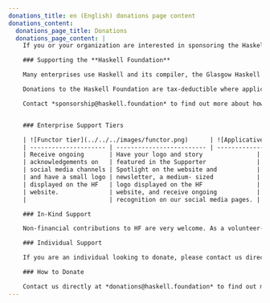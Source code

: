 ```yaml
---
donations_title: en (English) donations page content
donations_content:
  donations_page_title: Donations
  donations_page_content: |
    If you or your organization are interested in sponsoring the Haskell Foundation please contact us at *sponsorship@haskell.foundation* to start the conversation.

    ### Supporting the **Haskell Foundation**

    Many enterprises use Haskell and its compiler, the Glasgow Haskell Compiler (GHC), for free. In the spirit of open source, the Haskell Foundation provides an opportunity for those enterprises to give back to the community and toolchain from which they benefit. Maintaining and developing reliable toolchains take a huge amount of nitty-gritty engineering work.

    Donations to the Haskell Foundation are tax-deductible where applicable, and are used to sponsor our open source initiatives that ensure that research and development continues at the same world-class pace for years to come.

    Contact *sponsorship@haskell.foundation* to find out more about how you can support Haskell and the Haskell Foundation.


    ### Enterprise Support Tiers

    | ![Functor tier](../../../images/functor.png)      | ![Applicative tier](../../../images/applicative.png) | ![Monad tier](../../../images/monad.png) |
    | --------------------- | ------------------------- | ------------------------ |
    | Receive ongoing       | Have your logo and story               | All of the benefits of |
    | acknowledgements on   | featured in the Supporter              | Functor and Applicative |
    | social media channels | Spotlight on the website and           | memberships, with the addition |
    | and have a small logo | newsletter, a medium- sized            | of a full interview for the |
    | displayed on the HF   | logo displayed on the HF               | Haskell Foundation blog, as |
    | website.              | website, and receive ongoing           | well as having your |
    |                       | recognition on our social media pages. | logo prominently displayed on the HF website. |

    ### In-Kind Support

    Non-financial contributions to HF are very welcome. As a volunteer-based organization, the **Haskell Foundation** needs volunteers who can work on software, documentation, promotion, and other tasks to support the HF affiliated projects and the Haskell community. Individuals who contribute their own time or on behalf of their company are the backbone of our organization. Please reach out to us at contact@haskell.foundation to learn more about how you can volunteer or offer in-kind support.

    ### Individual Support

    If you are an individual looking to donate, please contact us directly at *contact@haskell.foundation*. We have many great projects in need of in-kind support or financial contributions. We do not have donor tiers for individuals at this time.

    ### How to Donate

    Contact us directly at *donations@haskell.foundation* to find out more about how you can support Haskell and the **Haskell Foundation**.
---
```

